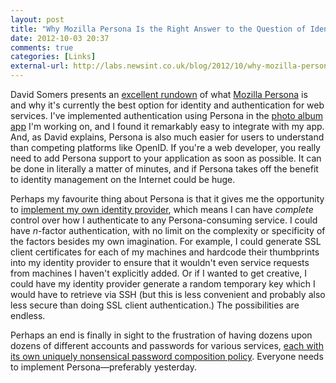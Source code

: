 ```yaml
---
layout: post
title: "Why Mozilla Persona Is the Right Answer to the Question of Identity"
date: 2012-10-03 20:37
comments: true
categories: [Links]
external-url: http://labs.newsint.co.uk/blog/2012/10/why-mozilla-persona-is-the-right-answer-to-the-question-of-identity/
---
```


David Somers presents an
[excellent rundown](http://labs.newsint.co.uk/blog/2012/10/why-mozilla-persona-is-the-right-answer-to-the-question-of-identity/)
of what
[Mozilla Persona](http://www.mozilla.org/en-US/persona/) is and why it's
currently the best option for identity and authentication for web services. I've
implemented authentication using Persona in the
[photo album app](http://blog.mlindgren.ca/entry/2012/09/14/social-networks-and-content-ownership/)
I'm working on, and I found it remarkably easy to integrate with my app. And, as
David explains, Persona is also much easier for users to understand than
competing platforms like OpenID. If you're a web developer, you really need to
add Persona support to your application as soon as
possible. It can be done in literally a matter of minutes, and if Persona takes
off the benefit to identity management on the Internet could be huge.

Perhaps my favourite thing about Persona is that it gives me the opportunity to
[implement my own identity provider](https://developer.mozilla.org/en-US/docs/Persona/Implementing_a_Persona_IdP),
which means I can have *complete* control over how I authenticate to any
Persona-consuming service. I could have *n*-factor authentication, with no limit
on the complexity or specificity of the factors besides my own imagination. For
example, I could generate SSL client certificates for each of my machines and
hardcode their thumbprints into my identity provider to ensure that it wouldn't
even service requests from machines I haven't explicitly added.  Or if I wanted
to get creative, I could have my identity provider generate a random temporary
key which I would have to retrieve via SSH (but this is less convenient and
probably also less secure than doing SSL client authentication.) The
possibilities are endless.

Perhaps an end is finally in sight to the frustration of having dozens upon
dozens of different accounts and passwords for various services,
[each with its own uniquely nonsensical password composition policy](http://me.veekun.com/blog/2011/12/04/fuck-passwords/).  Everyone needs to implement Persona&mdash;preferably yesterday.

